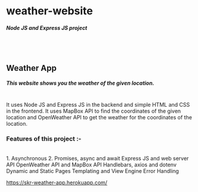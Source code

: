 # weather-website
##### Node JS and Express JS project

<br>
<br>

## Weather App
##### This website shows you the weather of the given location. 
<br/>
It uses Node JS and Express JS in the backend and simple HTML and CSS in the frontend. It uses MapBox API to find the coordinates of the given location and OpenWeather API to get the weather for the coordinates of the location.

### Features of this project :-
<br>
1. Asynchronous
2. Promises, async and await
Express JS and web server
API
OpenWeather API and MapBox API
Handlebars, axios and dotenv
Dynamic and Static Pages
Templating and View Engine
Error Handling

https://skr-weather-app.herokuapp.com/
